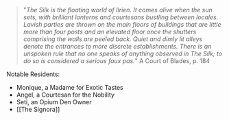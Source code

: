 >"_The Silk is the floating world of Ilrien. It comes alive when the sun sets, with
brilliant lanterns and courtesans bustling between locales. Lavish parties are
thrown on the main floors of buildings that are little more than four posts and
an elevated floor once the shutters comprising the walls are peeled back. Quiet
and dimly lit alleys denote the entrances to more discrete establishments. There
is an unspoken rule that no one speaks of anything observed in The Silk; to do
so is considered a serious faux pas._"
>A Court of Blades, p. 184

Notable Residents:
- Monique, a Madame for Exotic Tastes
- Angel, a Courtesan for the Nobility
- Seti, an Opium Den Owner
- [[The Signora]]